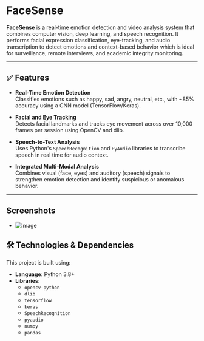 # FaceSense

**FaceSense** is a real-time emotion detection and video analysis system that combines computer vision, deep learning, and speech recognition. It performs facial expression classification, eye-tracking, and audio transcription to detect emotions and context-based behavior which is ideal for surveillance, remote interviews, and academic integrity monitoring.

---

## ✅ Features

- **Real-Time Emotion Detection**  
  Classifies emotions such as happy, sad, angry, neutral, etc., with ~85% accuracy using a CNN model (TensorFlow/Keras).

- **Facial and Eye Tracking**  
  Detects facial landmarks and tracks eye movement across over 10,000 frames per session using OpenCV and dlib.

- **Speech-to-Text Analysis**  
  Uses Python's `SpeechRecognition` and `PyAudio` libraries to transcribe speech in real time for audio context.

- **Integrated Multi-Modal Analysis**  
  Combines visual (face, eyes) and auditory (speech) signals to strengthen emotion detection and identify suspicious or anomalous behavior.

---

## Screenshots

- ![image](https://github.com/user-attachments/assets/550973d9-bc4f-4510-81a3-0ccca8be251b)


## 🛠️ Technologies & Dependencies

This project is built using:

- **Language**: Python 3.8+
- **Libraries**:
  - `opencv-python`
  - `dlib`
  - `tensorflow`
  - `keras`
  - `SpeechRecognition`
  - `pyaudio`
  - `numpy`
  - `pandas`
